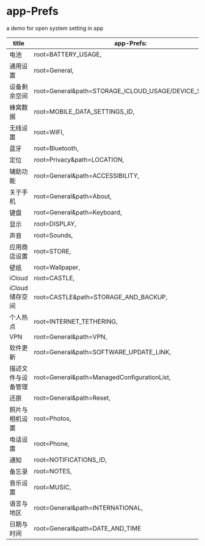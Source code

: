 # app-Prefs
a demo for open system setting in app

title|app-Prefs:
---|---
电池| root=BATTERY_USAGE,
通用设置| root=General,
设备剩余空间| root=General&path=STORAGE_ICLOUD_USAGE/DEVICE_STORAGE,
蜂窝数据| root=MOBILE_DATA_SETTINGS_ID,
无线设置| root=WIFI,
蓝牙| root=Bluetooth,
定位| root=Privacy&path=LOCATION,
辅助功能| root=General&path=ACCESSIBILITY,
关于手机| root=General&path=About,
键盘| root=General&path=Keyboard,
显示| root=DISPLAY,
声音| root=Sounds,
应用商店设置| root=STORE,
壁纸| root=Wallpaper,
iCloud| root=CASTLE,
iCloud储存空间| root=CASTLE&path=STORAGE_AND_BACKUP,
个人热点| root=INTERNET_TETHERING,
VPN| root=General&path=VPN,
软件更新| root=General&path=SOFTWARE_UPDATE_LINK,
描述文件与设备管理| root=General&path=ManagedConfigurationList,
还原| root=General&path=Reset,
照片与相机设置| root=Photos,
电话设置| root=Phone,
通知| root=NOTIFICATIONS_ID,
备忘录| root=NOTES,
音乐设置| root=MUSIC,
语言与地区| root=General&path=INTERNATIONAL,
日期与时间| root=General&path=DATE_AND_TIME
